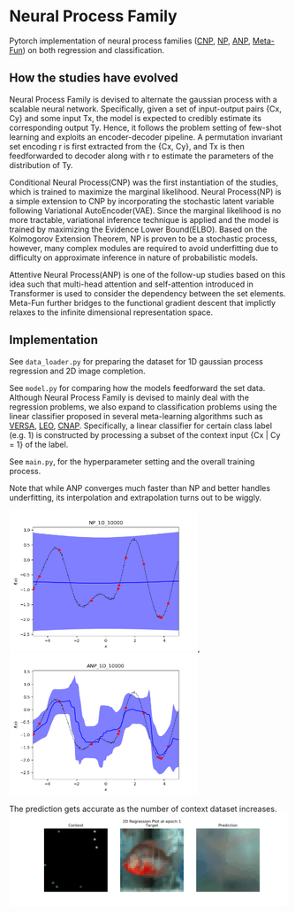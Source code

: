# Neural Process Family

Pytorch implementation of neural process families ([CNP](https://arxiv.org/pdf/1807.01613.pdf), [NP](https://arxiv.org/pdf/1807.01622.pdf), [ANP](https://arxiv.org/pdf/1901.05761.pdf), [Meta-Fun](https://arxiv.org/pdf/1912.02738.pdf)) on both regression and classification.

## How the studies have evolved

Neural Process Family is devised to alternate the gaussian process with a scalable neural network.
Specifically, given a set of input-output pairs {Cx, Cy} and some input Tx, the model is expected to credibly estimate its corresponding output Ty.
Hence, it follows the problem setting of few-shot learning and exploits an encoder-decoder pipeline.
A permutation invariant set encoding r is first extracted from the {Cx, Cy}, and Tx is then feedforwarded to decoder along with r to estimate the parameters of the distribution of Ty.

Conditional Neural Process(CNP) was the first instantiation of the studies, which is trained to maximize the marginal likelihood.
Neural Process(NP) is a simple extension to CNP by incorporating the stochastic latent variable following Variational AutoEncoder(VAE).
Since the marginal likelihood is no more tractable, variational inference technique is applied and the model is trained by maximizing the Evidence Lower Bound(ELBO).
Based on the Kolmogorov Extension Theorem, NP is proven to be a stochastic process, however, many complex modules are required to avoid underfitting due to difficulty on approximate inference in nature of probabilistic models.

Attentive Neural Process(ANP) is one of the follow-up studies based on this idea such that multi-head attention and self-attention introduced in Transformer is used to consider the dependency between the set elements.
Meta-Fun further bridges to the functional gradient descent that implictly relaxes to the infinite dimensional representation space.

## Implementation

See `data_loader.py` for preparing the dataset for 1D gaussian process regression and 2D image completion.

See `model.py` for comparing how the models feedforward the set data. 
Although Neural Process Family is devised to mainly deal with the regression problems, we also expand to classification problems using the linear classifier proposed in several meta-learning algorithms such as [VERSA](https://arxiv.org/pdf/1805.09921.pdf), [LEO](https://arxiv.org/pdf/1807.05960.pdf), [CNAP](https://arxiv.org/pdf/1906.07697.pdf).
Specifically, a linear classifier for certain class label (e.g. 1) is constructed by processing a subset of the context input {Cx | Cy = 1} of the label.

See `main.py`, for the hyperparameter setting and the overall training process.

Note that while ANP converges much faster than NP and better handles underfitting, its interpolation and extrapolation turns out to be wiggly.

<img src='./plots/NP_1D_training.gif' height="256">, <img src='./plots/ANP_1D_training.gif' height="256">

The prediction gets accurate as the number of context dataset increases.
<img src='./plots/ANP_2D_training.gif' weight="512">



